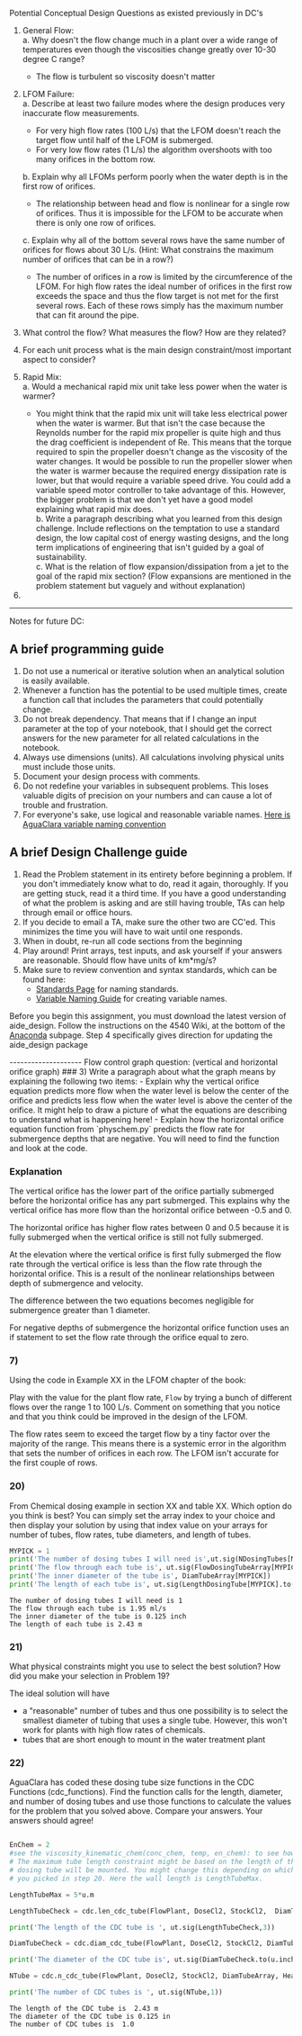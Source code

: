 Potential Conceptual Design Questions as existed previously in DC's
1. General Flow:  
a.  Why doesn't the flow change much in a plant over a wide range of temperatures even though the viscosities change greatly over  10-30 degree C range?
    - The flow is turbulent so viscosity doesn't matter
2. LFOM Failure:  
a.
  Describe at least two failure modes where the design produces very inaccurate flow measurements.
    - For very high flow rates (100 L/s) that the LFOM doesn't reach the target flow until half of the LFOM is submerged.
    - For very low flow rates (1 L/s) the algorithm overshoots with too many orifices in the bottom row.  

    b.
  Explain why all LFOMs perform poorly when the water depth is in the first row of orifices.
   - The relationship between head and flow is nonlinear for a single row of orifices. Thus it is impossible for the LFOM to be accurate when there is only one row of orifices.  

    c.
  Explain why all of the bottom several rows have the same number of orifices for flows about 30 L/s. (Hint: What constrains the maximum number of orifices that can be in a row?)
    - The number of orifices in a row is limited by the circumference of the LFOM. For high flow rates the ideal number of orifices in the first row exceeds the space and thus the flow target is not met for the first several rows. Each of these rows simply has the maximum number that can fit around the pipe.
3. What control the flow? What measures the flow? How are they related?
4. For each unit process what is the main design constraint/most important aspect to consider?
5. Rapid Mix:  
  a. Would a mechanical rapid mix unit take less power when the water is warmer?  
    - You might think that the rapid mix unit will take less electrical power when the water is warmer. But that isn't the case because the Reynolds number for the rapid mix propeller is quite high and thus the drag coefficient is independent of Re. This means that the torque required to spin the propeller doesn't change as the viscosity of the water changes. It would be possible to run the propeller slower when the water is warmer because the required energy dissipation rate is lower, but that would require a variable speed drive. You could add a variable speed motor controller to take advantage of this. However, the bigger problem is that we don't yet have a good model explaining what rapid mix does.  
    b.
    Write a paragraph describing what you learned from this design challenge. Include reflections on the temptation to use a standard design, the low capital cost of energy wasting designs, and the long term implications of engineering that isn't guided by a goal of sustainability.  
    c. What is the relation of flow expansion/dissipation from a jet to the goal of the rapid mix section? (Flow expansions are mentioned in the problem statement but vaguely and without explanation)
6.

-------
Notes for future DC:

<div class="alert alert-info" role = "alert">

## **A brief programming guide**
1.	Do not use a numerical or iterative solution when an analytical solution is easily available.
2.	Whenever a function has the potential to be used multiple times, create a function call that includes the parameters that could potentially change.
3.	Do not break dependency. That means that if I change an input parameter at the top of your notebook, that I should get the correct answers for the new parameter for all related calculations in the notebook.
4.	Always use dimensions (units). All calculations involving physical units must include those units.
5.	Document your design process with comments.
6.  Do not redefine your variables in subsequent problems. This loses valuable digits of precision on your numbers and can cause a lot of trouble and frustration.
7.  For everyone's sake, use logical and reasonable variable names. [Here is AguaClara variable naming convention](https://github.com/AguaClara/aide_design/wiki/Variable-Naming)
</div>

## A brief Design Challenge guide
1.  Read the Problem statement in its entirety before beginning a problem. If you don't immediately know what to do, read it again, thoroughly. If you are getting stuck, read it a third time. If you have a good understanding of what the problem is asking and are still having trouble, TAs can help through email or office hours.
2.  If you decide to email a TA, make sure the other two are CC'ed. This minimizes the time you will have to wait until one responds.
3.  When in doubt, re-run all code sections from the beginning
4.  Play around! Print arrays, test inputs, and ask yourself if your answers are reasonable. Should flow have units of km*mg/s?
5. Make sure to review convention and syntax standards, which can be found here:
    * [Standards Page](https://github.com/AguaClara/aide_design/wiki/Standards) for naming standards.
    * [Variable Naming Guide](https://github.com/AguaClara/aide_design/wiki/Variable-Naming) for creating variable names.

<div class="alert alert-block alert-danger">

Before you begin this assignment, you must download the latest version of aide_design. Follow the instructions on the 4540 Wiki, at the bottom of the [Anaconda](https://confluence.cornell.edu/display/cee4540/Anaconda) subpage. Step 4 specifically gives direction for updating the aide_design package
</div>
--------------------
Flow control graph question: (vertical and horizontal orifice graph)
### 3)
Write a paragraph about what the graph means by explaining the following two items:
  - Explain why the vertical orifice equation predicts more flow when the water level is below the center of the orifice and predicts less flow when the water level is above the center of the orifice. It might help to draw a picture of what the equations are describing to understand what is happening here!
  - Explain how the horizontal orifice equation function from `physchem.py` predicts the flow rate for submergence depths that are negative. You will need to find the function and look at the code.

### Explanation

The vertical orifice has the lower part of the orifice partially submerged before the horizontal orifice has any part submerged. This explains why the vertical orifice has more flow than the horizontal orifice between -0.5 and 0.

The horizontal orifice has higher flow rates between 0 and 0.5 because it is fully submerged when the vertical orifice is still not fully submerged.

At the elevation where the vertical orifice is first fully submerged the flow rate through the vertical orifice is less than the flow rate through the horizontal orifice. This is a result of the nonlinear relationships between depth of submergence and velocity.

The difference between the two equations becomes negligible for submergence greater than 1 diameter.

For negative depths of submergence the horizontal orifice function uses an if statement to set the flow rate through the orifice equal to zero.
### 7)

Using the code in Example XX in the LFOM chapter of the book:

Play with the value for the plant flow rate, `Flow` by trying a bunch of different flows over the range 1 to 100 L/s. Comment on something that you notice and that you think could be improved in the design of the LFOM.

The flow rates seem to exceed the target flow by a tiny factor over the majority of the range. This means there is a systemic error in the algorithm that sets the number of orifices in each row.
The LFOM isn't accurate for the first couple of rows.

### 20)
From Chemical dosing example in section XX and table XX.
Which option do you think is best? You can simply set the array index to your choice and then display your solution by using that index value on your arrays for number of tubes, flow rates, tube diameters, and length of tubes.


```python
MYPICK = 1
print('The number of dosing tubes I will need is',ut.sig(NDosingTubes[MYPICK],1))
print('The flow through each tube is', ut.sig(FlowDosingTubeArray[MYPICK],3))
print('The inner diameter of the tube is', DiamTubeArray[MYPICK])
print('The length of each tube is', ut.sig(LengthDosingTube[MYPICK].to(u.m),3))
```

    The number of dosing tubes I will need is 1
    The flow through each tube is 1.95 ml/s
    The inner diameter of the tube is 0.125 inch
    The length of each tube is 2.43 m


### 21)
What physical constraints might you use to select the best solution? How did you make your selection in Problem 19?

The ideal solution will have
- a "reasonable" number of tubes and thus one possibility is to select the smallest diameter of tubing that uses a single tube. However, this won't work for plants with high flow rates of chemicals.
- tubes that are short enough to mount in the water treatment plant

### 22)
AguaClara has coded these dosing tube size functions in the CDC Functions (cdc_functions). Find the function calls for the length, diameter, and number of dosing tubes and use those functions to calculate the values for the problem that you solved above. Compare your answers. Your answers should agree!



```python

EnChem = 2
#see the viscosity_kinematic_chem(conc_chem, temp, en_chem): to see how EnChem is used, as a way to give chemical parameters
# The maximum tube length constraint might be based on the length of the available wall where the
# dosing tube will be mounted. You might change this depending on which solution
# you picked in step 20. Here the wall length is LengthTubeMax.

LengthTubeMax = 5*u.m

LengthTubeCheck = cdc.len_cdc_tube(FlowPlant, DoseCl2, StockCl2,  DiamTubeArray, HeadlossDosingTubeMax, LengthTubeMax, T, EnChem, KMinor)

print('The length of the CDC tube is ', ut.sig(LengthTubeCheck,3))

DiamTubeCheck = cdc.diam_cdc_tube(FlowPlant, DoseCl2, StockCl2, DiamTubeArray,  HeadlossDosingTubeMax, LengthTubeMax, T, EnChem, KMinor)

print('The diameter of the CDC tube is', ut.sig(DiamTubeCheck.to(u.inch),3))

NTube = cdc.n_cdc_tube(FlowPlant, DoseCl2, StockCl2, DiamTubeArray, HeadlossDosingTubeMax,  LengthTubeMax, T, EnChem, KMinor)

print('The number of CDC tubes is ', ut.sig(NTube,1))
```

    The length of the CDC tube is  2.43 m
    The diameter of the CDC tube is 0.125 in
    The number of CDC tubes is  1.0
